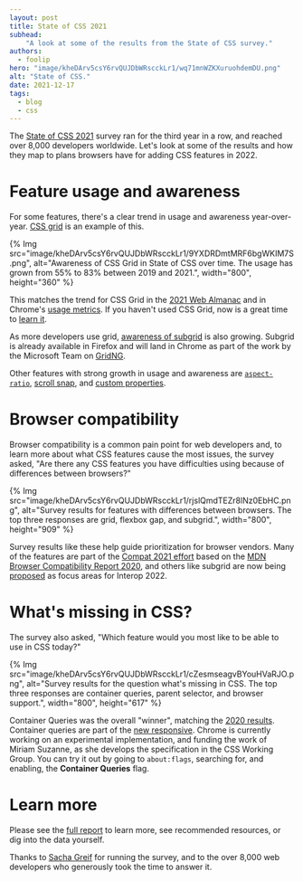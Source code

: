 ```yaml
---
layout: post
title: State of CSS 2021
subhead:
    "A look at some of the results from the State of CSS survey."
authors:
  - foolip
hero: "image/kheDArv5csY6rvQUJDbWRscckLr1/wq71mnWZKXuruohdemDU.png"
alt: "State of CSS."
date: 2021-12-17
tags:
  - blog
  - css
---
```


The [State of CSS 2021](https://2021.stateofcss.com/en-US/) survey ran for the third year in a row, and reached over 8,000 developers worldwide. Let's  look at some of the results and how they map to plans browsers have for adding CSS features in 2022.

# Feature usage and awareness

For some features, there's a clear trend in usage and awareness year-over-year. [CSS grid](https://2021.stateofcss.com/en-US/features/layout/#grid) is an example of this.

{% Img src="image/kheDArv5csY6rvQUJDbWRscckLr1/9YXDRDmtMRF6bgWKIM7S.png", alt="Awareness of CSS Grid in State of CSS over time. The usage has grown from 55% to 83% between 2019 and 2021.", width="800", height="360" %}

This matches the trend for CSS Grid in the [2021 Web Almanac](https://almanac.httparchive.org/en/2021/css#flexbox-and-grid-adoption) and in Chrome's [usage metrics](https://www.chromestatus.com/metrics/feature/timeline/popularity/1693). 
If you haven't used CSS Grid, now is a great time to [learn it](/learn/css/grid/).

As more developers use grid, [awareness of subgrid]([https://2021.stateofcss.com/en-US/features/layout/#subgrid](https://2021.stateofcss.com/en-US/features/layout/#subgrid)) is also growing. Subgrid is already available in Firefox and will land in Chrome as part of the work by the Microsoft Team on [GridNG](https://blogs.windows.com/msedgedev/2021/08/10/compat2021-css-grid-gridng/).

Other features with strong growth in usage and awareness are 
[`aspect-ratio`]([https://2021.stateofcss.com/en-US/features/layout/#aspect_ratio](https://2021.stateofcss.com/en-US/features/layout/#aspect_ratio)`), [scroll snap]([https://2021.stateofcss.com/en-US/features/interactions/#scroll_snap](https://2021.stateofcss.com/en-US/features/interactions/#scroll_snap)), and [custom properties]([https://2021.stateofcss.com/en-US/features/other-features/#variables](https://2021.stateofcss.com/en-US/features/other-features/#variables)).

# Browser compatibility

Browser compatibility is a common pain point for web developers and, to learn more about what CSS features cause the most issues, the survey asked, "Are there any CSS features you have difficulties using because of differences between browsers?"

{% Img src="image/kheDArv5csY6rvQUJDbWRscckLr1/rjslQmdTEZr8lNz0EbHC.png", alt="Survey results for features with differences between browsers. The top three responses are grid, flexbox gap, and subgrid.", width="800", height="909" %} 

Survey results like these help guide prioritization for browser vendors. Many of the features are part of the [Compat 2021 effort](/compat2021-holiday-update/) based on the [MDN Browser Compatibility Report 2020](https://insights.developer.mozilla.org/reports/mdn-browser-compatibility-report-2020.html), and others like subgrid are now being [proposed](https://github.com/web-platform-tests/interop-2022/issues/1) as focus areas for Interop 2022.

# What's missing in CSS?

The survey also asked, "Which feature would you most like to be able to use in CSS today?"

{% Img src="image/kheDArv5csY6rvQUJDbWRscckLr1/cZesmseagvBYouHVaRJO.png", alt="Survey results for the question what's missing in CSS. The top three responses are container queries, parent selector, and browser support.", width="800", height="617" %}

Container Queries was the overall "winner", matching the [2020 results](https://2020.stateofcss.com/en-US/opinions/#currently_missing_from_css). Container queries are part of the [new responsive](/new-responsive/). Chrome is currently working on an experimental implementation, and funding the work of Miriam Suzanne, as she develops the specification in the CSS Working Group. You can try it out by going to `about:flags`, searching for, and enabling, the **Container Queries** flag.

# Learn more

Please see the [full report](https://2021.stateofcss.com/en-US/) to learn more, see recommended resources, or dig into the data yourself.

Thanks to [Sacha Greif](https://sachagreif.com/) for running the survey, and to the over 8,000 web developers who generously took the time to answer it.